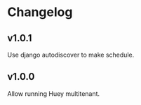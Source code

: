 Changelog
=========

v1.0.1
------

Use django autodiscover to make schedule.

v1.0.0
------

Allow running Huey multitenant.
